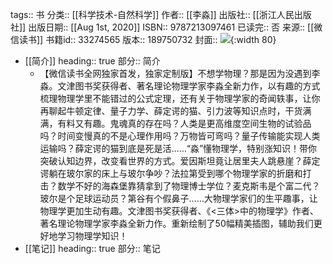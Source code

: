 tags:: 书
分类:: [[科学技术-自然科学]]
作者:: [[李淼]]
出版社:: [[浙江人民出版社]]
出版日期:: [[Aug 1st, 2020]]
ISBN:: 9787213097461
已读完:: 否
来源:: [[微信读书]]
书籍id:: 33274565
版本:: 189750732
封面:: ![](https://weread-1258476243.file.myqcloud.com/weread/cover/1/YueWen_33274565/s_YueWen_33274565.jpg){:width 80}

- [[简介]]
  heading:: true
  部分:: 简介
	- 【微信读书全网独家首发，独家定制版】不想学物理？那是因为没遇到李淼。文津图书奖获得者、著名理论物理学家李淼全新力作，以有趣的方式梳理物理学里不能错过的公式定理，还有关于物理学家的奇闻轶事，让你再聊起牛顿定律、量子力学、薛定谔的猫、引力波等知识点时，干货满满，有料又有趣。鬼魂真的存在吗？人类是更高维度空间生物的试验品吗？时间变慢真的不是心理作用吗？万物皆可弯吗？量子传输能实现人类运输吗？薛定谔的猫到底是死是活……“淼”懂物理学，特别涨知识！带你突破认知边界，改变看世界的方式。爱因斯坦竟让居里夫人跳悬崖？薛定谔躺在玻尔家的床上与玻尔争吵？法拉第受到哪个物理学家的折磨和打击？数学不好的海森堡靠猜拿到了物理博士学位？麦克斯韦是个富二代？玻尔是个足球运动员？第谷有个假鼻子……大物理学家们的生平趣事，让物理学更加生动有趣。文津图书奖获得者、《<三体>中的物理学》作者、著名理论物理学家李淼全新力作。重新绘制了50幅精美插图，辅助我们更好地学习物理学知识！
- [[笔记]]
  heading:: true
  部分:: 笔记